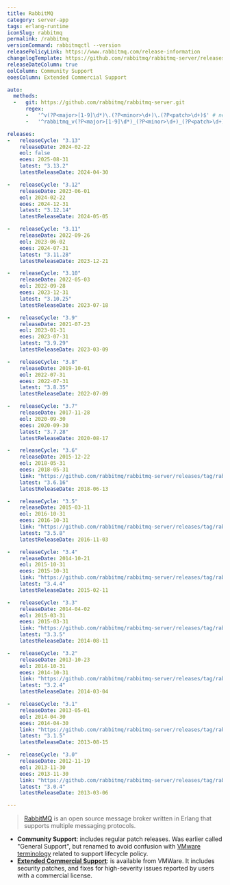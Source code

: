 ```yaml
---
title: RabbitMQ
category: server-app
tags: erlang-runtime
iconSlug: rabbitmq
permalink: /rabbitmq
versionCommand: rabbitmqctl --version
releasePolicyLink: https://www.rabbitmq.com/release-information
changelogTemplate: https://github.com/rabbitmq/rabbitmq-server/releases/tag/v__LATEST__
releaseDateColumn: true
eolColumn: Community Support
eoesColumn: Extended Commercial Support

auto:
  methods:
  -   git: https://github.com/rabbitmq/rabbitmq-server.git
      regex:
      -   '^v(?P<major>[1-9]\d*)\.(?P<minor>\d+)\.(?P<patch>\d+)$' # newer versions
      -   '^rabbitmq_v(?P<major>[1-9]\d*)_(?P<minor>\d+)_(?P<patch>\d+)$' # oldest versions

releases:
-   releaseCycle: "3.13"
    releaseDate: 2024-02-22
    eol: false
    eoes: 2025-08-31
    latest: "3.13.2"
    latestReleaseDate: 2024-04-30

-   releaseCycle: "3.12"
    releaseDate: 2023-06-01
    eol: 2024-02-22
    eoes: 2024-12-31
    latest: "3.12.14"
    latestReleaseDate: 2024-05-05

-   releaseCycle: "3.11"
    releaseDate: 2022-09-26
    eol: 2023-06-02
    eoes: 2024-07-31
    latest: "3.11.28"
    latestReleaseDate: 2023-12-21

-   releaseCycle: "3.10"
    releaseDate: 2022-05-03
    eol: 2022-09-28
    eoes: 2023-12-31
    latest: "3.10.25"
    latestReleaseDate: 2023-07-18

-   releaseCycle: "3.9"
    releaseDate: 2021-07-23
    eol: 2023-01-31
    eoes: 2023-07-31
    latest: "3.9.29"
    latestReleaseDate: 2023-03-09

-   releaseCycle: "3.8"
    releaseDate: 2019-10-01
    eol: 2022-07-31
    eoes: 2022-07-31
    latest: "3.8.35"
    latestReleaseDate: 2022-07-09

-   releaseCycle: "3.7"
    releaseDate: 2017-11-28
    eol: 2020-09-30
    eoes: 2020-09-30
    latest: "3.7.28"
    latestReleaseDate: 2020-08-17

-   releaseCycle: "3.6"
    releaseDate: 2015-12-22
    eol: 2018-05-31
    eoes: 2018-05-31
    link: "https://github.com/rabbitmq/rabbitmq-server/releases/tag/rabbitmq_v{{'__LATEST__'|replace:'.','_'}}"
    latest: "3.6.16"
    latestReleaseDate: 2018-06-13

-   releaseCycle: "3.5"
    releaseDate: 2015-03-11
    eol: 2016-10-31
    eoes: 2016-10-31
    link: "https://github.com/rabbitmq/rabbitmq-server/releases/tag/rabbitmq_v{{'__LATEST__'|replace:'.','_'}}"
    latest: "3.5.8"
    latestReleaseDate: 2016-11-03

-   releaseCycle: "3.4"
    releaseDate: 2014-10-21
    eol: 2015-10-31
    eoes: 2015-10-31
    link: "https://github.com/rabbitmq/rabbitmq-server/releases/tag/rabbitmq_v{{'__LATEST__'|replace:'.','_'}}"
    latest: "3.4.4"
    latestReleaseDate: 2015-02-11

-   releaseCycle: "3.3"
    releaseDate: 2014-04-02
    eol: 2015-03-31
    eoes: 2015-03-31
    link: "https://github.com/rabbitmq/rabbitmq-server/releases/tag/rabbitmq_v{{'__LATEST__'|replace:'.','_'}}"
    latest: "3.3.5"
    latestReleaseDate: 2014-08-11

-   releaseCycle: "3.2"
    releaseDate: 2013-10-23
    eol: 2014-10-31
    eoes: 2014-10-31
    link: "https://github.com/rabbitmq/rabbitmq-server/releases/tag/rabbitmq_v{{'__LATEST__'|replace:'.','_'}}"
    latest: "3.2.4"
    latestReleaseDate: 2014-03-04

-   releaseCycle: "3.1"
    releaseDate: 2013-05-01
    eol: 2014-04-30
    eoes: 2014-04-30
    link: "https://github.com/rabbitmq/rabbitmq-server/releases/tag/rabbitmq_v{{'__LATEST__'|replace:'.','_'}}"
    latest: "3.1.5"
    latestReleaseDate: 2013-08-15

-   releaseCycle: "3.0"
    releaseDate: 2012-11-19
    eol: 2013-11-30
    eoes: 2013-11-30
    link: "https://github.com/rabbitmq/rabbitmq-server/releases/tag/rabbitmq_v{{'__LATEST__'|replace:'.','_'}}"
    latest: "3.0.4"
    latestReleaseDate: 2013-03-06

---
```


> [RabbitMQ](https://www.rabbitmq.com/) is an open source message broker written in Erlang that
> supports multiple messaging protocols.

- **Community Support**: includes regular patch releases. Was earlier called "General Support", but
  renamed to avoid confusion with [VMware terminology](https://tanzu.vmware.com/support/lifecycle_policy)
  related to support lifecycle policy.
- **[Extended Commercial Support](https://tanzu.vmware.com/rabbitmq)**: is available from VMWare. It includes
  security patches, and fixes for high-severity issues reported by users with a commercial license.
